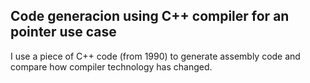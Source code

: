 ## Code generacion using C++ compiler for an pointer use case

I use a piece of C++ code (from 1990) to generate assembly code and compare how compiler technology has changed.

